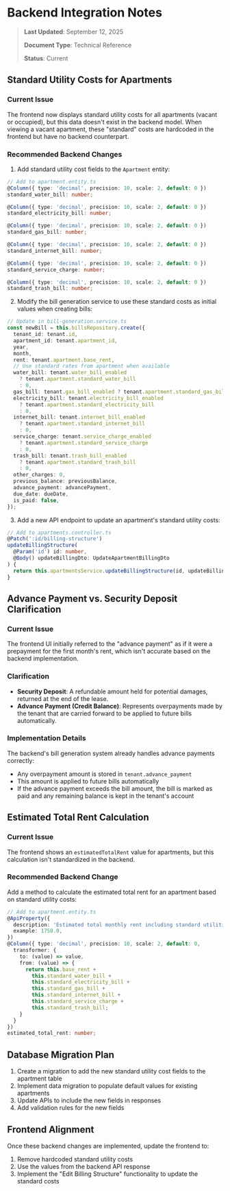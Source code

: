# Backend Integration Notes

> **Last Updated**: September 12, 2025
>
> **Document Type**: Technical Reference
>
> **Status**: Current

## Standard Utility Costs for Apartments

### Current Issue

The frontend now displays standard utility costs for all apartments (vacant or occupied), but this data doesn't exist in the backend model. When viewing a vacant apartment, these "standard" costs are hardcoded in the frontend but have no backend counterpart.

### Recommended Backend Changes

1. Add standard utility cost fields to the `Apartment` entity:

```typescript
// Add to apartment.entity.ts
@Column({ type: 'decimal', precision: 10, scale: 2, default: 0 })
standard_water_bill: number;

@Column({ type: 'decimal', precision: 10, scale: 2, default: 0 })
standard_electricity_bill: number;

@Column({ type: 'decimal', precision: 10, scale: 2, default: 0 })
standard_gas_bill: number;

@Column({ type: 'decimal', precision: 10, scale: 2, default: 0 })
standard_internet_bill: number;

@Column({ type: 'decimal', precision: 10, scale: 2, default: 0 })
standard_service_charge: number;

@Column({ type: 'decimal', precision: 10, scale: 2, default: 0 })
standard_trash_bill: number;
```

2. Modify the bill generation service to use these standard costs as initial values when creating bills:

```typescript
// Update in bill-generation.service.ts
const newBill = this.billsRepository.create({
  tenant_id: tenant.id,
  apartment_id: tenant.apartment_id,
  year,
  month,
  rent: tenant.apartment.base_rent,
  // Use standard rates from apartment when available
  water_bill: tenant.water_bill_enabled
    ? tenant.apartment.standard_water_bill
    : 0,
  gas_bill: tenant.gas_bill_enabled ? tenant.apartment.standard_gas_bill : 0,
  electricity_bill: tenant.electricity_bill_enabled
    ? tenant.apartment.standard_electricity_bill
    : 0,
  internet_bill: tenant.internet_bill_enabled
    ? tenant.apartment.standard_internet_bill
    : 0,
  service_charge: tenant.service_charge_enabled
    ? tenant.apartment.standard_service_charge
    : 0,
  trash_bill: tenant.trash_bill_enabled
    ? tenant.apartment.standard_trash_bill
    : 0,
  other_charges: 0,
  previous_balance: previousBalance,
  advance_payment: advancePayment,
  due_date: dueDate,
  is_paid: false,
});
```

3. Add a new API endpoint to update an apartment's standard utility costs:

```typescript
// Add to apartments.controller.ts
@Patch(':id/billing-structure')
updateBillingStructure(
  @Param('id') id: number,
  @Body() updateBillingDto: UpdateApartmentBillingDto
) {
  return this.apartmentsService.updateBillingStructure(id, updateBillingDto);
}
```

## Advance Payment vs. Security Deposit Clarification

### Current Issue

The frontend UI initially referred to the "advance payment" as if it were a prepayment for the first month's rent, which isn't accurate based on the backend implementation.

### Clarification

- **Security Deposit**: A refundable amount held for potential damages, returned at the end of the lease.
- **Advance Payment (Credit Balance)**: Represents overpayments made by the tenant that are carried forward to be applied to future bills automatically.

### Implementation Details

The backend's bill generation system already handles advance payments correctly:

- Any overpayment amount is stored in `tenant.advance_payment`
- This amount is applied to future bills automatically
- If the advance payment exceeds the bill amount, the bill is marked as paid and any remaining balance is kept in the tenant's account

## Estimated Total Rent Calculation

### Current Issue

The frontend shows an `estimatedTotalRent` value for apartments, but this calculation isn't standardized in the backend.

### Recommended Backend Change

Add a method to calculate the estimated total rent for an apartment based on standard utility costs:

```typescript
// Add to apartment.entity.ts
@ApiProperty({
  description: 'Estimated total monthly rent including standard utilities',
  example: 1750.0,
})
@Column({ type: 'decimal', precision: 10, scale: 2, default: 0,
  transformer: {
    to: (value) => value,
    from: (value) => {
      return this.base_rent +
        this.standard_water_bill +
        this.standard_electricity_bill +
        this.standard_gas_bill +
        this.standard_internet_bill +
        this.standard_service_charge +
        this.standard_trash_bill;
    }
  }
})
estimated_total_rent: number;
```

## Database Migration Plan

1. Create a migration to add the new standard utility cost fields to the apartment table
2. Implement data migration to populate default values for existing apartments
3. Update APIs to include the new fields in responses
4. Add validation rules for the new fields

## Frontend Alignment

Once these backend changes are implemented, update the frontend to:

1. Remove hardcoded standard utility costs
2. Use the values from the backend API response
3. Implement the "Edit Billing Structure" functionality to update the standard costs
